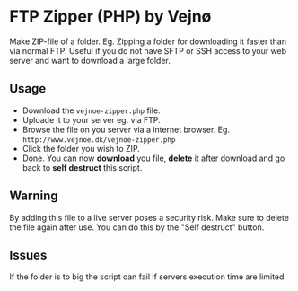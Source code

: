 # FTP Zipper (PHP) by Vejnø
Make ZIP-file of a folder. Eg. Zipping a folder for downloading it faster than via normal FTP.
Useful if you do not have SFTP or SSH access to your web server and want to download a large folder.

## Usage
- Download the `vejnoe-zipper.php` file.
- Uploade it to your server eg. via FTP.
- Browse the file on you server via a internet browser. Eg. `http://www.vejnoe.dk/vejnoe-zipper.php`
- Click the folder you wish to ZIP.
- Done. You can now **download** you file, **delete** it after download and go back to **self destruct** this script.

## Warning
By adding this file to a live server poses a security risk. Make sure to delete the file again after use. You can do this by the "Self destruct" button.

## Issues
If the folder is to big the script can fail if servers execution time are limited.
